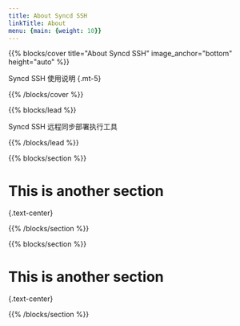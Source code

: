 ```yaml
---
title: About Syncd SSH
linkTitle: About
menu: {main: {weight: 10}}
---
```


{{% blocks/cover title="About Syncd SSH" image_anchor="bottom" height="auto" %}}

Syncd SSH 使用说明
{.mt-5}

{{% /blocks/cover %}}

{{% blocks/lead %}}

Syncd SSH 远程同步部署执行工具

{{% /blocks/lead %}}

{{% blocks/section %}}

# This is another section
{.text-center}

{{% /blocks/section %}}

{{% blocks/section %}}

# This is another section
{.text-center}

{{% /blocks/section %}}